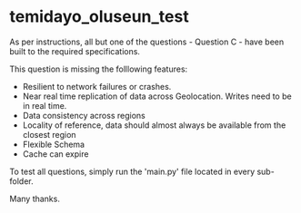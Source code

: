 # temidayo_oluseun_test

As per instructions, all but one of the questions - Question C - have been built to the required specifications.

This question is missing the folllowing features:

  - Resilient to network failures or crashes.
  - Near real time replication of data across Geolocation. Writes need to be in real time.
  - Data consistency across regions
  - Locality of reference, data should almost always be available from the closest region
  - Flexible Schema
  - Cache can expire 

To test all questions, simply run the 'main.py' file located in every sub-folder.

Many thanks.
